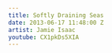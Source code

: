 ```yaml
---
title: Softly Draining Seas
date: 2013-06-17 11:48:00 Z
artist: Jamie Isaac
youtube: CX1pkDs5XIA
---
```


